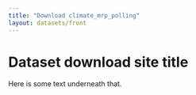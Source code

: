 ```yaml
---
title: "Download climate_mrp_polling"
layout: datasets/front
---
```


# Dataset download site title

Here is some text underneath that.